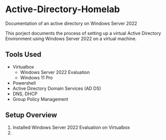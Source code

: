 # Active-Directory-Homelab
Documentation of an active directory on Windows Server 2022

This porject documents the process of setting up a virtual Active Directory Environment using Windows Server 2022 on a virtual machine.

## Tools Used
- Virtualbox
  - Windows Server 2022 Evaluation
  - Windows 11 Pro
- Powershell
- Active Directory Domain Services (AD DS)
- DNS, DHCP
- Group Policy Management

## Setup Overview
1. Installed Windows Server 2022 Evaluation on Virtualbox
2. 

